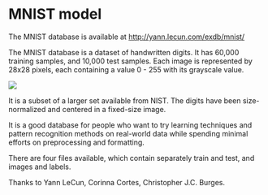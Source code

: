 # MNIST model

The MNIST database is available at http://yann.lecun.com/exdb/mnist/

The MNIST database is a dataset of handwritten digits. It has 60,000 training samples, and 10,000 test samples. Each image is represented by 28x28 pixels, each containing a value 0 - 255 with its grayscale value.

![](https://raw.githubusercontent.com/datapythonista/mnist/master/img/samples.png)

It is a subset of a larger set available from NIST. The digits have been size-normalized and centered in a fixed-size image.

It is a good database for people who want to try learning techniques and pattern recognition methods on real-world data while spending minimal efforts on preprocessing and formatting.

There are four files available, which contain separately train and test, and images and labels.

Thanks to Yann LeCun, Corinna Cortes, Christopher J.C. Burges.